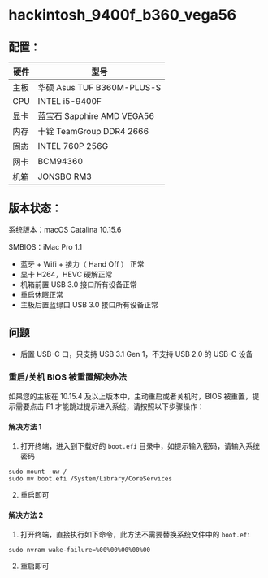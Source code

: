 # hackintosh_9400f_b360_vega56

## 配置：

| 硬件 | 型号 | 
| --- | --- |
| 主板 | 华硕 Asus TUF B360M-PLUS-S |
| CPU | INTEL i5-9400F |
| 显卡 | 蓝宝石 Sapphire AMD VEGA56 |
| 内存 | 十铨 TeamGroup DDR4 2666 |
| 固态 | INTEL 760P 256G |
| 网卡 | BCM94360 |
| 机箱 | JONSBO RM3 |

## 版本状态：

系统版本：macOS Catalina 10.15.6

SMBIOS：iMac Pro 1.1

* 蓝牙 + Wifi + 接力（ Hand Off ） 正常
* 显卡 H264，HEVC 硬解正常
* 机箱前置 USB 3.0 接口所有设备正常
* 重启休眠正常
* 主板后置蓝绿口 USB 3.0 接口所有设备正常

## 问题

* 后置 USB-C 口，只支持 USB 3.1 Gen 1，不支持 USB 2.0 的 USB-C 设备

### 重启/关机 BIOS 被重置解决办法

如果您的主板在 10.15.4 及以上版本中，主动重启或者关机时，BIOS 被重置，提示需要点击 F1 才能跳过提示进入系统，请按照以下步骤操作：

#### 解决方法 1

1. 打开终端，进入到下载好的 `boot.efi` 目录中，如提示输入密码，请输入系统密码

```shell
sudo mount -uw /
sudo mv boot.efi /System/Library/CoreServices
```

2. 重启即可

#### 解决方法 2

1. 打开终端，直接执行如下命令，此方法不需要替换系统文件中的 `boot.efi` 

```shell
sudo nvram wake-failure=%00%00%00%00%00
```
2. 重启即可

